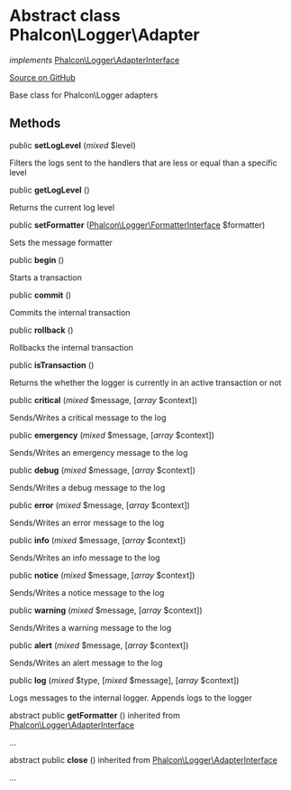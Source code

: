 # Abstract class **Phalcon\\Logger\\Adapter**

*implements* [Phalcon\Logger\AdapterInterface](/en/3.1.2/api/Phalcon_Logger_AdapterInterface)

<a href="https://github.com/phalcon/cphalcon/blob/master/phalcon/logger/adapter.zep" class="btn btn-default btn-sm">Source on GitHub</a>

Base class for Phalcon\\Logger adapters

## Methods
public  **setLogLevel** (*mixed* $level)

Filters the logs sent to the handlers that are less or equal than a specific level

public  **getLogLevel** ()

Returns the current log level

public  **setFormatter** ([Phalcon\Logger\FormatterInterface](/en/3.1.2/api/Phalcon_Logger_FormatterInterface) $formatter)

Sets the message formatter

public  **begin** ()

Starts a transaction

public  **commit** ()

Commits the internal transaction

public  **rollback** ()

Rollbacks the internal transaction

public  **isTransaction** ()

Returns the whether the logger is currently in an active transaction or not

public  **critical** (*mixed* $message, [*array* $context])

Sends/Writes a critical message to the log

public  **emergency** (*mixed* $message, [*array* $context])

Sends/Writes an emergency message to the log

public  **debug** (*mixed* $message, [*array* $context])

Sends/Writes a debug message to the log

public  **error** (*mixed* $message, [*array* $context])

Sends/Writes an error message to the log

public  **info** (*mixed* $message, [*array* $context])

Sends/Writes an info message to the log

public  **notice** (*mixed* $message, [*array* $context])

Sends/Writes a notice message to the log

public  **warning** (*mixed* $message, [*array* $context])

Sends/Writes a warning message to the log

public  **alert** (*mixed* $message, [*array* $context])

Sends/Writes an alert message to the log

public  **log** (*mixed* $type, [*mixed* $message], [*array* $context])

Logs messages to the internal logger. Appends logs to the logger

abstract public  **getFormatter** () inherited from [Phalcon\Logger\AdapterInterface](/en/3.1.2/api/Phalcon_Logger_AdapterInterface)

...

abstract public  **close** () inherited from [Phalcon\Logger\AdapterInterface](/en/3.1.2/api/Phalcon_Logger_AdapterInterface)

...

